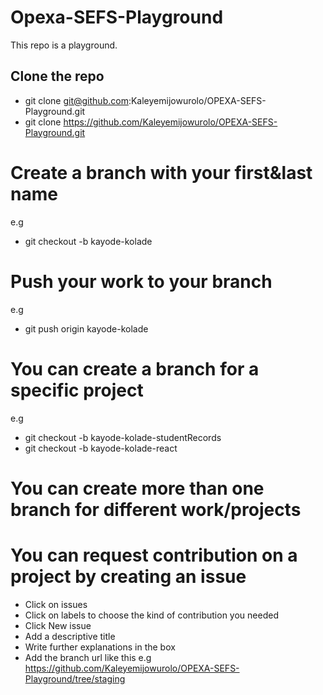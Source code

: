 # Opexa-SEFS-Playground
This repo is a playground.

## Clone the repo
  * git clone git@github.com:Kaleyemijowurolo/OPEXA-SEFS-Playground.git
  * git clone https://github.com/Kaleyemijowurolo/OPEXA-SEFS-Playground.git

# Create a branch with your first&last name 
e.g
  * git checkout -b kayode-kolade
  
# Push your work to your branch 
e.g 
  * git push origin kayode-kolade

# You can create a branch for a specific project 
e.g 
  * git checkout -b kayode-kolade-studentRecords 
  * git checkout -b kayode-kolade-react
  
# You can create more than one branch for different work/projects


# You can request contribution on a project by creating an issue
  * Click on issues
  * Click on labels to choose the kind of contribution you needed
  * Click New issue
  * Add a descriptive title
  * Write further explanations in the box
  * Add the branch url like this e.g https://github.com/Kaleyemijowurolo/OPEXA-SEFS-Playground/tree/staging 
